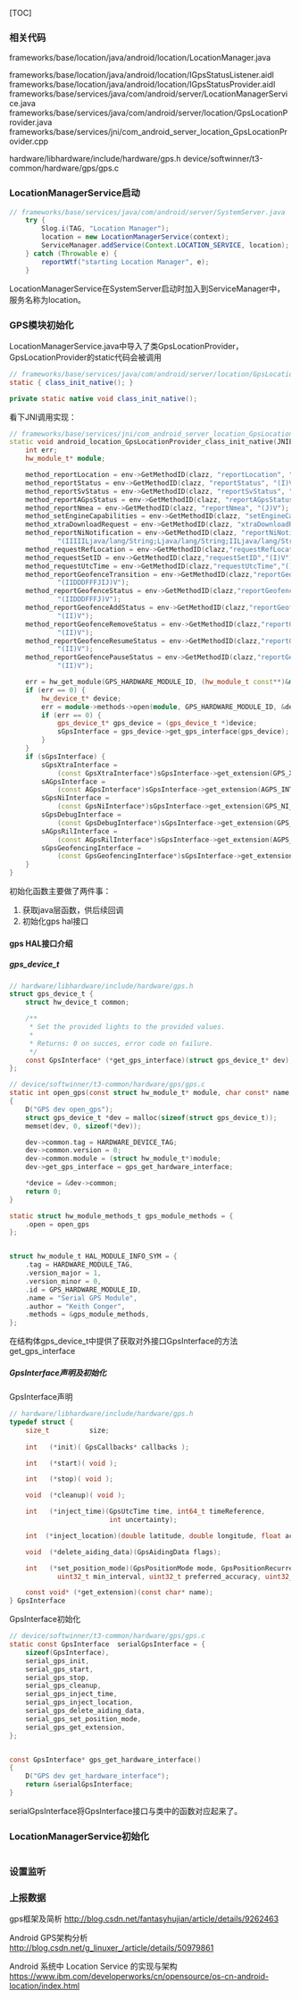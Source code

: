 [TOC]

### 相关代码
frameworks/base/location/java/android/location/LocationManager.java

frameworks/base/location/java/android/location/IGpsStatusListener.aidl
frameworks/base/location/java/android/location/IGpsStatusProvider.aidl
frameworks/base/services/java/com/android/server/LocationManagerService.java
frameworks/base/services/java/com/android/server/location/GpsLocationProvider.java
frameworks/base/services/jni/com_android_server_location_GpsLocationProvider.cpp

hardware/libhardware/include/hardware/gps.h
device/softwinner/t3-common/hardware/gps/gps.c




### LocationManagerService启动
```java
// frameworks/base/services/java/com/android/server/SystemServer.java
    try {
        Slog.i(TAG, "Location Manager");
        location = new LocationManagerService(context);
        ServiceManager.addService(Context.LOCATION_SERVICE, location);
    } catch (Throwable e) {
        reportWtf("starting Location Manager", e);
    }
```
LocationManagerService在SystemServer启动时加入到ServiceManager中，服务名称为location。

### GPS模块初始化
LocationManagerService.java中导入了类GpsLocationProvider，GpsLocationProvider的static代码会被调用
```java
// frameworks/base/services/java/com/android/server/location/GpsLocationProvider.java
static { class_init_native(); }

private static native void class_init_native();
```

看下JNI调用实现：
```c++
// frameworks/base/services/jni/com_android_server_location_GpsLocationProvider.cpp
static void android_location_GpsLocationProvider_class_init_native(JNIEnv* env, jclass clazz) {
    int err;
    hw_module_t* module;

    method_reportLocation = env->GetMethodID(clazz, "reportLocation", "(IDDDFFFJ)V");
    method_reportStatus = env->GetMethodID(clazz, "reportStatus", "(I)V");
    method_reportSvStatus = env->GetMethodID(clazz, "reportSvStatus", "()V");
    method_reportAGpsStatus = env->GetMethodID(clazz, "reportAGpsStatus", "(III)V");
    method_reportNmea = env->GetMethodID(clazz, "reportNmea", "(J)V");
    method_setEngineCapabilities = env->GetMethodID(clazz, "setEngineCapabilities", "(I)V");
    method_xtraDownloadRequest = env->GetMethodID(clazz, "xtraDownloadRequest", "()V");
    method_reportNiNotification = env->GetMethodID(clazz, "reportNiNotification",
            "(IIIIILjava/lang/String;Ljava/lang/String;IILjava/lang/String;)V");
    method_requestRefLocation = env->GetMethodID(clazz,"requestRefLocation","(I)V");
    method_requestSetID = env->GetMethodID(clazz,"requestSetID","(I)V");
    method_requestUtcTime = env->GetMethodID(clazz,"requestUtcTime","()V");
    method_reportGeofenceTransition = env->GetMethodID(clazz,"reportGeofenceTransition",
            "(IIDDDFFFJIJ)V");
    method_reportGeofenceStatus = env->GetMethodID(clazz,"reportGeofenceStatus",
            "(IIDDDFFFJ)V");
    method_reportGeofenceAddStatus = env->GetMethodID(clazz,"reportGeofenceAddStatus",
            "(II)V");
    method_reportGeofenceRemoveStatus = env->GetMethodID(clazz,"reportGeofenceRemoveStatus",
            "(II)V");
    method_reportGeofenceResumeStatus = env->GetMethodID(clazz,"reportGeofenceResumeStatus",
            "(II)V");
    method_reportGeofencePauseStatus = env->GetMethodID(clazz,"reportGeofencePauseStatus",
            "(II)V");

    err = hw_get_module(GPS_HARDWARE_MODULE_ID, (hw_module_t const**)&module);
    if (err == 0) {
        hw_device_t* device;
        err = module->methods->open(module, GPS_HARDWARE_MODULE_ID, &device);
        if (err == 0) {
            gps_device_t* gps_device = (gps_device_t *)device;
            sGpsInterface = gps_device->get_gps_interface(gps_device);
        }
    }
    if (sGpsInterface) {
        sGpsXtraInterface =
            (const GpsXtraInterface*)sGpsInterface->get_extension(GPS_XTRA_INTERFACE);
        sAGpsInterface =
            (const AGpsInterface*)sGpsInterface->get_extension(AGPS_INTERFACE);
        sGpsNiInterface =
            (const GpsNiInterface*)sGpsInterface->get_extension(GPS_NI_INTERFACE);
        sGpsDebugInterface =
            (const GpsDebugInterface*)sGpsInterface->get_extension(GPS_DEBUG_INTERFACE);
        sAGpsRilInterface =
            (const AGpsRilInterface*)sGpsInterface->get_extension(AGPS_RIL_INTERFACE);
        sGpsGeofencingInterface =
            (const GpsGeofencingInterface*)sGpsInterface->get_extension(GPS_GEOFENCING_INTERFACE);
    }
}
```
初始化函数主要做了两件事：
1. 获取java层函数，供后续回调
2. 初始化gps hal接口

#### gps HAL接口介绍

##### gps_device_t
```c
// hardware/libhardware/include/hardware/gps.h
struct gps_device_t {
    struct hw_device_t common;

    /**
     * Set the provided lights to the provided values.
     *
     * Returns: 0 on succes, error code on failure.
     */
    const GpsInterface* (*get_gps_interface)(struct gps_device_t* dev);
};
```
```c
// device/softwinner/t3-common/hardware/gps/gps.c
static int open_gps(const struct hw_module_t* module, char const* name, struct hw_device_t** device)
{
    D("GPS dev open_gps");
    struct gps_device_t *dev = malloc(sizeof(struct gps_device_t));
    memset(dev, 0, sizeof(*dev));

    dev->common.tag = HARDWARE_DEVICE_TAG;
    dev->common.version = 0;
    dev->common.module = (struct hw_module_t*)module;
    dev->get_gps_interface = gps_get_hardware_interface;

    *device = &dev->common;
    return 0;
}

static struct hw_module_methods_t gps_module_methods = {
    .open = open_gps
};


struct hw_module_t HAL_MODULE_INFO_SYM = {
    .tag = HARDWARE_MODULE_TAG,
    .version_major = 1,
    .version_minor = 0,
    .id = GPS_HARDWARE_MODULE_ID,
    .name = "Serial GPS Module",
    .author = "Keith Conger",
    .methods = &gps_module_methods,
};

```
在结构体gps_device_t中提供了获取对外接口GpsInterface的方法get_gps_interface

##### GpsInterface声明及初始化

GpsInterface声明
```c
// hardware/libhardware/include/hardware/gps.h
typedef struct {
    size_t          size;
   
    int   (*init)( GpsCallbacks* callbacks );

    int   (*start)( void );

    int   (*stop)( void );

    void  (*cleanup)( void );

    int   (*inject_time)(GpsUtcTime time, int64_t timeReference,
                         int uncertainty);

    int  (*inject_location)(double latitude, double longitude, float accuracy);

    void  (*delete_aiding_data)(GpsAidingData flags);

    int   (*set_position_mode)(GpsPositionMode mode, GpsPositionRecurrence recurrence,
            uint32_t min_interval, uint32_t preferred_accuracy, uint32_t preferred_time);

    const void* (*get_extension)(const char* name);
} GpsInterface
```

GpsInterface初始化
```c
// device/softwinner/t3-common/hardware/gps/gps.c
static const GpsInterface  serialGpsInterface = {
    sizeof(GpsInterface),
    serial_gps_init,
    serial_gps_start,
    serial_gps_stop,
    serial_gps_cleanup,
    serial_gps_inject_time,
    serial_gps_inject_location,
    serial_gps_delete_aiding_data,
    serial_gps_set_position_mode,
    serial_gps_get_extension,
};


const GpsInterface* gps_get_hardware_interface()
{
    D("GPS dev get_hardware_interface");
    return &serialGpsInterface;
}
```
serialGpsInterface将GpsInterface接口与类中的函数对应起来了。

### LocationManagerService初始化
```java
```


### 设置监听



### 上报数据


gps框架及简析
http://blog.csdn.net/fantasyhujian/article/details/9262463

Android GPS架构分析
http://blog.csdn.net/g_linuxer_/article/details/50979861

Android 系统中 Location Service 的实现与架构
https://www.ibm.com/developerworks/cn/opensource/os-cn-android-location/index.html